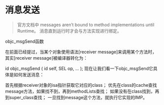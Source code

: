 # 消息发送

>官方文档中 
messages aren’t bound to method implementations until Runtime。
消息直到运行时才会与方法实现进行绑定。

objc_msgSend函数

在前面已经提过，当某个对象使用语法[receiver message]来调用某个方法时，其实[receiver message]被编译器转化为：

id objc_msgSend ( id self, SEL op, ... );
现在让我们看一下objc_msgSend它具体是如何发送消息：

首先根据receiver对象的isa指针获取它对应的class；
优先在class的cache查找message方法，如果找不到，再到methodLists查找；
如果没有在class找到，再到super_class查找；
一旦找到message这个方法，就执行它实现的IMP。